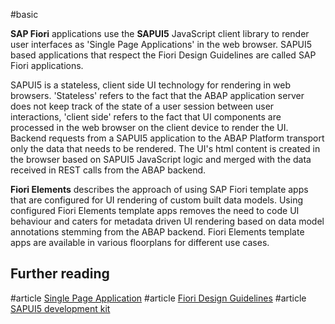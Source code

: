 #basic 

**SAP Fiori** applications use the **SAPUI5** JavaScript client library to render user interfaces as 'Single Page Applications' in the web browser. SAPUI5 based applications that respect the Fiori Design Guidelines are called SAP Fiori applications.

SAPUI5 is a stateless, client side UI technology for rendering in web browsers. 'Stateless' refers to the fact that the ABAP application server does not keep track of the state of a user session between user interactions, 'client side' refers to the fact that UI components are processed in the web browser on the client device to render the UI. Backend requests from a SAPUI5 application to the ABAP Platform transport only the data that needs to be rendered. The UI's html content is created in the browser based on SAPUI5 JavaScript logic and merged with the data received in REST calls from the ABAP backend. 

**Fiori Elements** describes the approach of using SAP Fiori template apps that are configured for UI rendering of custom built data models. Using configured Fiori Elements template apps removes the need to code UI behaviour and caters for metadata driven UI rendering based on data model annotations stemming from the ABAP backend. Fiori Elements template apps are available in various floorplans for different use cases.

## Further reading
#article [Single Page Application](https://en.wikipedia.org/wiki/Single-page_application)
#article [Fiori Design Guidelines](https://www.sap.com/design-system/fiori-design-web/?external)
#article [SAPUI5 development kit](ui5.sap.com)
